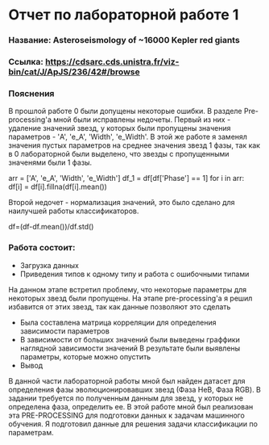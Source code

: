 # Отчет по лабораторной работе 1

### Название: Asteroseismology of ~16000 Kepler red giants

### Ссылка: https://cdsarc.cds.unistra.fr/viz-bin/cat/J/ApJS/236/42#/browse

### Пояснения

В прошлой работе 0 были допущены некоторые ошибки. В разделе Pre-processing'а мной были исправлены недочеты. Первый из них - удаление значений звезд, у которых были пропущены значения параметров - 'A', 'e_A', 'Width', 'e_Width'. В этой же работе я заменял значения пустых параметров на среднее значения звезд 1 фазы, так как в 0 лабораторной были выделено, что звезды с пропущенными значенями были 1 фазы.

arr = ['A', 'e_A', 'Width', 'e_Width']
df_1 = df[df['Phase'] == 1]
    for i in arr:    
        df[i] = df[i].fillna(df[i].mean())
        
Второй недочет - нормализация значений, это было сделано для наилучшей работы классификаторов.

df=(df-df.mean())/df.std()

### Работа состоит: 

- Загрузка данных
- Приведения типов к одному типу и работа с ошибочными типами

На данном этапе встретил проблему, что некоторые параметры для некоторых звезд были пропущены. На этапе pre-processing'а я решил избавится от этих звезд, так как данные позволяют это сделать

- Была составлена матрица корреляции для определения зависимости параметров
- В зависимости от больших значений были выведены граффики наглядной зависимости значений
В результате были выявлены параметры, которые можно опустить
- Вывод

В данной части лабораторной работы мной был найден датасет для определения фазы эволюционировавших звезд (Фаза HeB, Фаза RGB). В задании требуется по полученным данным для звезд, у которых не определена фаза, определить ее. В этой работе мной был реализован эта PRE-PROCESSING для подготовки данных к задачам машинного обучения. Я подготовил данные для решения задачи классификации по параметрам.
